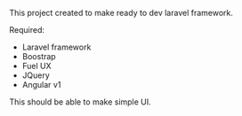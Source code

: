 This project created to make ready to dev laravel framework.

Required:
- Laravel framework
- Boostrap
- Fuel UX
- JQuery
- Angular v1

This should be able to make simple UI.
